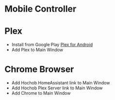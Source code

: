 # Mobile Controller

# Plex

- Install from Google  Play [Plex for Android](https://play.google.com/store/apps/details?id=com.plexapp.android)
- Add Plex to Main Window

# Chrome Browser

- Add Hochob HomeAssistant link to Main Window
- Add Hochob Plex Server link to Main Window
- Add Chrome to Main Window